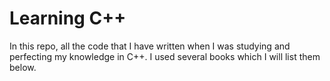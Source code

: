 # Learning C++

In this repo, all the code that I have written when I was studying and perfecting my knowledge in C++. I used several books which I will list them below.
